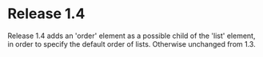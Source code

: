 # Release 1.4

Release 1.4 adds an 'order' element as a possible child of the 'list' element, in order to specify
the default order of lists. Otherwise unchanged from 1.3.
